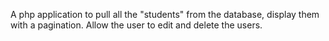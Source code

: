 A php application to pull all the "students" from the database, display them with a pagination.
Allow the user to edit and delete the users.
